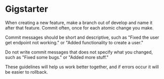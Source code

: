 # Gigstarter

When creating a new feature, make a branch out of develop and name it after that feature. Commit often, once for each atomic change you make.

Commit messages should be short and descriptive, such as "Fixed the user get endpoint not working." or "Added functionality to create a user."

Do not write commit messages that does not specify what you changed, such as "Fixed some bugs." or "Added more stuff."

These guidelines will help us work better together, and if errors occur it will be easier to rollback.
